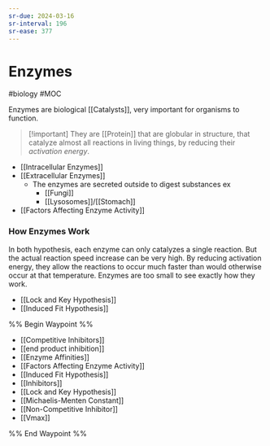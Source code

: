 ```yaml
---
sr-due: 2024-03-16
sr-interval: 196
sr-ease: 377
---
```

# Enzymes
#biology #MOC 

Enzymes are biological [[Catalysts]], very important for organisms to function.

>[!important] They are [[Protein]] that are globular in structure, that catalyze almost all reactions in living things, by reducing their *activation energy*.

- [[Intracellular Enzymes]]
- [[Extracellular Enzymes]]
	- The enzymes are secreted outside to digest substances ex
		- [[Fungi]]
		- [[Lysosomes]]/[[Stomach]]
- [[Factors Affecting Enzyme Activity]]
### How Enzymes Work
In both hypothesis, each enzyme can only catalyzes a single reaction. But the actual reaction speed increase can be very high.
By reducing activation energy, they allow the reactions to occur much faster than would otherwise occur at that temperature.
Enzymes are too small to see exactly how they work.
- [[Lock and Key Hypothesis]]
- [[Induced Fit Hypothesis]]

%% Begin Waypoint %%
- [[Competitive Inhibitors]]
- [[end product inhibition]]
- [[Enzyme Affinities]]
- [[Factors Affecting Enzyme Activity]]
- [[Induced Fit Hypothesis]]
- [[Inhibitors]]
- [[Lock and Key Hypothesis]]
- [[Michaelis-Menten Constant]]
- [[Non-Competitive Inhibitor]]
- [[Vmax]]

%% End Waypoint %%

